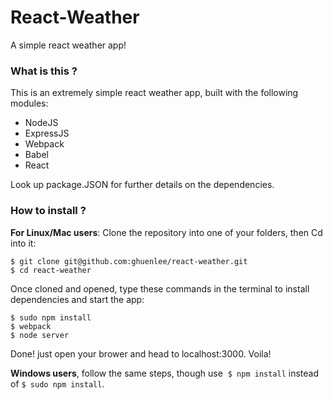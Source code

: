 # React-Weather
 A simple react weather app!
 
### What is this ?

This is an extremely simple react weather app, built with the following modules:

  - NodeJS
  - ExpressJS
  - Webpack
  - Babel
  - React

Look up package.JSON for further details on the dependencies.



### How to install ?
**For Linux/Mac users**:
Clone the repository into one of your folders, then Cd into it:
``` 
$ git clone git@github.com:ghuenlee/react-weather.git
$ cd react-weather
```
Once cloned and opened, type these commands in the terminal to install dependencies and start the app:
``` 
$ sudo npm install
$ webpack
$ node server
```
Done! just open your brower and head to localhost:3000. Voila!

**Windows users**, follow the same steps, though use  ``` $ npm install ``` instead of ``` $ sudo npm install ```.

